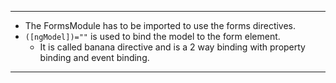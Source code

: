 
---
- The FormsModule has to be imported to use the forms directives.
- `([ngModel])=""` is used to bind the model to the form element.
	- It is called banana directive and is a 2 way binding with property binding and event binding.
---